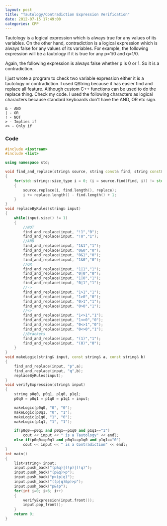 ```yaml
---
layout: post
title: "Tautology/Contradiction Expression Verification"
date: 2012-07-15 17:49:00
categories: CPP
---
```


Tautology is a logical expression which is always true for any values of its
variables. On the other hand, contradiction is a logical expression which is
always false for any values of its variables. For example, the following
expression will be a tautology if it is true for any p=1/0 and q=1/0.

Again, the following expression is always false whether p is 0 or 1. So it is
a contradiction.

I just wrote a program to check two variable expression either it is a
tautology or contradiction. I used QString because it has easier find and
replace all feature. Although custom C++ functions can be used to do the
replace thing. Check my code. I used the following characters as logical
characters because standard keyboards don't have the AND, OR etc sign.

    & - AND
    | - OR
    ! - NOT
    > - Implies if
    <> - Only if

### Code

```cpp
#include <iostream>
#include <list>

using namespace std;

void find_and_replace(string& source, string const& find, string const& replace)
{
    for(std::string::size_type i = 0; (i = source.find(find, i)) != std::string::npos;)
    {
        source.replace(i, find.length(), replace);
        i += replace.length() - find.length() + 1;
    }
}
void replaceByRules(string& input)
{
    while(input.size() != 1)
    {
        //NOT
        find_and_replace(input, "!1","0");
        find_and_replace(input, "!0","1");
        //AND
        find_and_replace(input, "1&1","1");
        find_and_replace(input, "0&0","0");
        find_and_replace(input, "0&1","0");
        find_and_replace(input, "1&0","0");
        //OR
        find_and_replace(input, "1|1","1");
        find_and_replace(input, "0|0","0");
        find_and_replace(input, "1|0","1");
        find_and_replace(input, "0|1","1");
        //->
        find_and_replace(input, "1>1","1");
        find_and_replace(input, "1>0","0");
        find_and_replace(input, "0>1","1");
        find_and_replace(input, "0>0","1");
        //<>
        find_and_replace(input, "1<>1","1");
        find_and_replace(input, "1<>0","0");
        find_and_replace(input, "0<>1","0");
        find_and_replace(input, "0<>0","1");
        //Brackets
        find_and_replace(input, "(1)","1");
        find_and_replace(input, "(0)","0");
    }
}
void makeLogic(string& input, const string& a, const string& b)
{
    find_and_replace(input, "p",a);
    find_and_replace(input, "q",b);
    replaceByRules(input);
}
void verifyExpression(string& input)
{
    string p0q0, p0q1, p1q0, p1q1;
    p0q0 = p0q1 = p1q0 = p1q1 = input;

    makeLogic(p0q0, "0", "0");
    makeLogic(p0q1, "0", "1");
    makeLogic(p1q0, "1", "0");
    makeLogic(p1q1, "1", "1");

    if(p0q0==p0q1 and p0q1==p1q0 and p1q1=="1")
        cout << input << " is a Tautology" << endl;
    else if(p0q0==p0q1 and p0q1==p1q0 and p1q1=="0")
        cout << input << " is a Contradiction" << endl;
}
int main()
{
    list<string> input;
    input.push_back("(p&q)|(!p)|(!q)");
    input.push_back("(p&q)>p");
    input.push_back("p>(p|q)");
    input.push_back("((p|q)&p)>p");
    input.push_back("p&!p");
    for(int i=0; i<6; i++)
    {
        verifyExpression(input.front());
        input.pop_front();
    }
    return 0;
}
```
